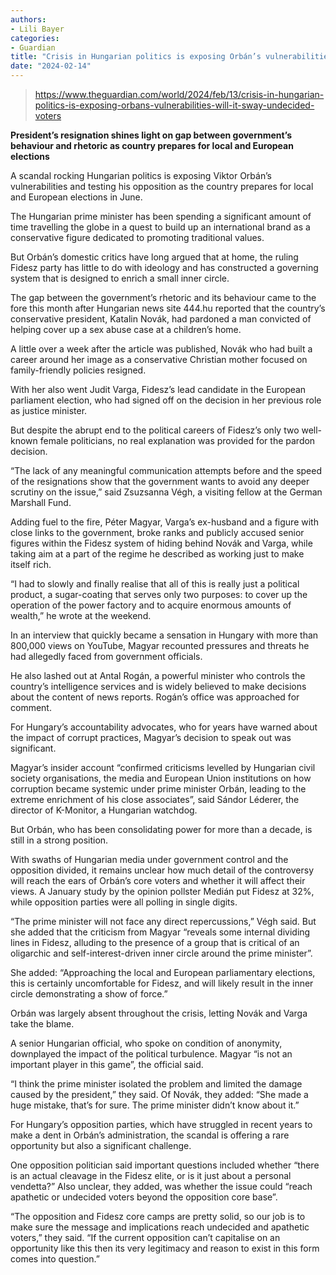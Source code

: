 ```yaml
---
authors:
- Lili Bayer
categories:
- Guardian
title: "Crisis in Hungarian politics is exposing Orbán’s vulnerabilities. Will it sway undecided voters?"
date: "2024-02-14"
---
```


> https://www.theguardian.com/world/2024/feb/13/crisis-in-hungarian-politics-is-exposing-orbans-vulnerabilities-will-it-sway-undecided-voters

**President’s resignation shines light on gap between government’s behaviour and rhetoric as country prepares for local and European elections**

A scandal rocking Hungarian politics is exposing Viktor Orbán’s vulnerabilities and testing his opposition as the country prepares for local and European elections in June.

The Hungarian prime minister has been spending a significant amount of time travelling the globe in a quest to build up an international brand as a conservative figure dedicated to promoting traditional values.

But Orbán’s domestic critics have long argued that at home, the ruling Fidesz party has little to do with ideology and has constructed a governing system that is designed to enrich a small inner circle.

The gap between the government’s rhetoric and its behaviour came to the fore this month after Hungarian news site 444.hu reported that the country’s conservative president, Katalin Novák, had pardoned a man convicted of helping cover up a sex abuse case at a children’s home.

A little over a week after the article was published, Novák  who had built a career around her image as a conservative Christian mother focused on family-friendly policies  resigned.

With her also went Judit Varga, Fidesz’s lead candidate in the European parliament election, who had signed off on the decision in her previous role as justice minister.

But despite the abrupt end to the political careers of Fidesz’s only two well-known female politicians, no real explanation was provided for the pardon decision.

“The lack of any meaningful communication attempts before and the speed of the resignations show that the government wants to avoid any deeper scrutiny on the issue,” said Zsuzsanna Végh, a visiting fellow at the German Marshall Fund.

Adding fuel to the fire, Péter Magyar, Varga’s ex-husband and a figure with close links to the government, broke ranks and publicly accused senior figures within the Fidesz system of hiding behind Novák and Varga, while taking aim at a part of the regime he described as working just to make itself rich.

“I had to slowly and finally realise that all of this is really just a political product, a sugar-coating that serves only two purposes: to cover up the operation of the power factory and to acquire enormous amounts of wealth,” he wrote at the weekend.

In an interview that quickly became a sensation in Hungary with more than 800,000 views on YouTube, Magyar recounted pressures and threats he had allegedly faced from government officials.

He also lashed out at Antal Rogán, a powerful minister who controls the country’s intelligence services and is widely believed to make decisions about the content of news reports. Rogán’s office was approached for comment.

For Hungary’s accountability advocates, who for years have warned about the impact of corrupt practices, Magyar’s decision to speak out was significant.

Magyar’s insider account “confirmed criticisms levelled by Hungarian civil society organisations, the media and European Union institutions on how corruption became systemic under prime minister Orbán, leading to the extreme enrichment of his close associates”, said Sándor Léderer, the director of K-Monitor, a Hungarian watchdog.

But Orbán, who has been consolidating power for more than a decade, is still in a strong position.

With swaths of Hungarian media under government control and the opposition divided, it remains unclear how much detail of the controversy will reach the ears of Orbán’s core voters  and whether it will affect their views. A January study by the opinion pollster Medián put Fidesz at 32%, while opposition parties were all polling in single digits.


“The prime minister will not face any direct repercussions,” Végh said. But she added that the criticism from Magyar “reveals some internal dividing lines in Fidesz, alluding to the presence of a group that is critical of an oligarchic and self-interest-driven inner circle around the prime minister”.

She added: “Approaching the local and European parliamentary elections, this is certainly uncomfortable for Fidesz, and will likely result in the inner circle demonstrating a show of force.”

Orbán was largely absent throughout the crisis, letting Novák and Varga take the blame.

A senior Hungarian official, who spoke on condition of anonymity, downplayed the impact of the political turbulence. Magyar “is not an important player in this game”, the official said.

“I think the prime minister isolated the problem and limited the damage caused by the president,” they said. Of Novák, they added: “She made a huge mistake, that’s for sure. The prime minister didn’t know about it.”

For Hungary’s opposition parties, which have struggled in recent years to make a dent in Orbán’s administration, the scandal is offering a rare opportunity  but also a significant challenge.

One opposition politician said important questions included whether “there is an actual cleavage in the Fidesz elite, or is it just about a personal vendetta?” Also unclear, they added, was whether the issue could “reach apathetic or undecided voters beyond the opposition core base”.

“The opposition and Fidesz core camps are pretty solid, so our job is to make sure the message and implications reach undecided and apathetic voters,” they said. “If the current opposition can’t capitalise on an opportunity like this then its very legitimacy and reason to exist in this form comes into question.”
